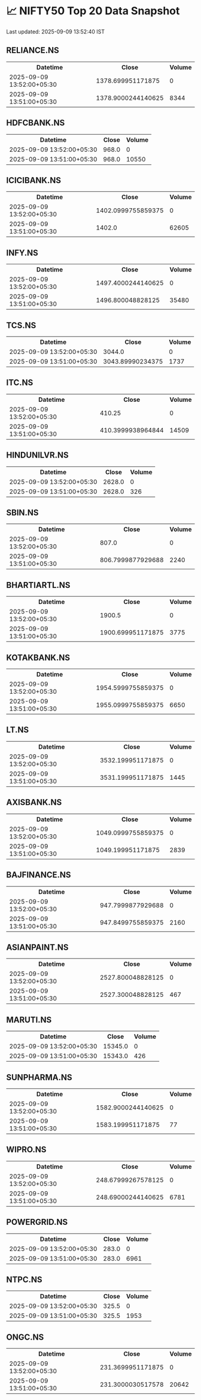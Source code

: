 # 📈 NIFTY50 Top 20 Data Snapshot

Last updated: 2025-09-09 13:52:40 IST

## RELIANCE.NS

<table>
  <tr><th>Datetime</th><th>Close</th><th>Volume</th></tr>
  <tr><td>2025-09-09 13:52:00+05:30</td><td>1378.699951171875</td><td>0</td></tr>
  <tr><td>2025-09-09 13:51:00+05:30</td><td>1378.9000244140625</td><td>8344</td></tr>
</table>

## HDFCBANK.NS

<table>
  <tr><th>Datetime</th><th>Close</th><th>Volume</th></tr>
  <tr><td>2025-09-09 13:52:00+05:30</td><td>968.0</td><td>0</td></tr>
  <tr><td>2025-09-09 13:51:00+05:30</td><td>968.0</td><td>10550</td></tr>
</table>

## ICICIBANK.NS

<table>
  <tr><th>Datetime</th><th>Close</th><th>Volume</th></tr>
  <tr><td>2025-09-09 13:52:00+05:30</td><td>1402.0999755859375</td><td>0</td></tr>
  <tr><td>2025-09-09 13:51:00+05:30</td><td>1402.0</td><td>62605</td></tr>
</table>

## INFY.NS

<table>
  <tr><th>Datetime</th><th>Close</th><th>Volume</th></tr>
  <tr><td>2025-09-09 13:52:00+05:30</td><td>1497.4000244140625</td><td>0</td></tr>
  <tr><td>2025-09-09 13:51:00+05:30</td><td>1496.800048828125</td><td>35480</td></tr>
</table>

## TCS.NS

<table>
  <tr><th>Datetime</th><th>Close</th><th>Volume</th></tr>
  <tr><td>2025-09-09 13:52:00+05:30</td><td>3044.0</td><td>0</td></tr>
  <tr><td>2025-09-09 13:51:00+05:30</td><td>3043.89990234375</td><td>1737</td></tr>
</table>

## ITC.NS

<table>
  <tr><th>Datetime</th><th>Close</th><th>Volume</th></tr>
  <tr><td>2025-09-09 13:52:00+05:30</td><td>410.25</td><td>0</td></tr>
  <tr><td>2025-09-09 13:51:00+05:30</td><td>410.3999938964844</td><td>14509</td></tr>
</table>

## HINDUNILVR.NS

<table>
  <tr><th>Datetime</th><th>Close</th><th>Volume</th></tr>
  <tr><td>2025-09-09 13:52:00+05:30</td><td>2628.0</td><td>0</td></tr>
  <tr><td>2025-09-09 13:51:00+05:30</td><td>2628.0</td><td>326</td></tr>
</table>

## SBIN.NS

<table>
  <tr><th>Datetime</th><th>Close</th><th>Volume</th></tr>
  <tr><td>2025-09-09 13:52:00+05:30</td><td>807.0</td><td>0</td></tr>
  <tr><td>2025-09-09 13:51:00+05:30</td><td>806.7999877929688</td><td>2240</td></tr>
</table>

## BHARTIARTL.NS

<table>
  <tr><th>Datetime</th><th>Close</th><th>Volume</th></tr>
  <tr><td>2025-09-09 13:52:00+05:30</td><td>1900.5</td><td>0</td></tr>
  <tr><td>2025-09-09 13:51:00+05:30</td><td>1900.699951171875</td><td>3775</td></tr>
</table>

## KOTAKBANK.NS

<table>
  <tr><th>Datetime</th><th>Close</th><th>Volume</th></tr>
  <tr><td>2025-09-09 13:52:00+05:30</td><td>1954.5999755859375</td><td>0</td></tr>
  <tr><td>2025-09-09 13:51:00+05:30</td><td>1955.0999755859375</td><td>6650</td></tr>
</table>

## LT.NS

<table>
  <tr><th>Datetime</th><th>Close</th><th>Volume</th></tr>
  <tr><td>2025-09-09 13:52:00+05:30</td><td>3532.199951171875</td><td>0</td></tr>
  <tr><td>2025-09-09 13:51:00+05:30</td><td>3531.199951171875</td><td>1445</td></tr>
</table>

## AXISBANK.NS

<table>
  <tr><th>Datetime</th><th>Close</th><th>Volume</th></tr>
  <tr><td>2025-09-09 13:52:00+05:30</td><td>1049.0999755859375</td><td>0</td></tr>
  <tr><td>2025-09-09 13:51:00+05:30</td><td>1049.199951171875</td><td>2839</td></tr>
</table>

## BAJFINANCE.NS

<table>
  <tr><th>Datetime</th><th>Close</th><th>Volume</th></tr>
  <tr><td>2025-09-09 13:52:00+05:30</td><td>947.7999877929688</td><td>0</td></tr>
  <tr><td>2025-09-09 13:51:00+05:30</td><td>947.8499755859375</td><td>2160</td></tr>
</table>

## ASIANPAINT.NS

<table>
  <tr><th>Datetime</th><th>Close</th><th>Volume</th></tr>
  <tr><td>2025-09-09 13:52:00+05:30</td><td>2527.800048828125</td><td>0</td></tr>
  <tr><td>2025-09-09 13:51:00+05:30</td><td>2527.300048828125</td><td>467</td></tr>
</table>

## MARUTI.NS

<table>
  <tr><th>Datetime</th><th>Close</th><th>Volume</th></tr>
  <tr><td>2025-09-09 13:52:00+05:30</td><td>15345.0</td><td>0</td></tr>
  <tr><td>2025-09-09 13:51:00+05:30</td><td>15343.0</td><td>426</td></tr>
</table>

## SUNPHARMA.NS

<table>
  <tr><th>Datetime</th><th>Close</th><th>Volume</th></tr>
  <tr><td>2025-09-09 13:52:00+05:30</td><td>1582.9000244140625</td><td>0</td></tr>
  <tr><td>2025-09-09 13:51:00+05:30</td><td>1583.199951171875</td><td>77</td></tr>
</table>

## WIPRO.NS

<table>
  <tr><th>Datetime</th><th>Close</th><th>Volume</th></tr>
  <tr><td>2025-09-09 13:52:00+05:30</td><td>248.67999267578125</td><td>0</td></tr>
  <tr><td>2025-09-09 13:51:00+05:30</td><td>248.69000244140625</td><td>6781</td></tr>
</table>

## POWERGRID.NS

<table>
  <tr><th>Datetime</th><th>Close</th><th>Volume</th></tr>
  <tr><td>2025-09-09 13:52:00+05:30</td><td>283.0</td><td>0</td></tr>
  <tr><td>2025-09-09 13:51:00+05:30</td><td>283.0</td><td>6961</td></tr>
</table>

## NTPC.NS

<table>
  <tr><th>Datetime</th><th>Close</th><th>Volume</th></tr>
  <tr><td>2025-09-09 13:52:00+05:30</td><td>325.5</td><td>0</td></tr>
  <tr><td>2025-09-09 13:51:00+05:30</td><td>325.5</td><td>1953</td></tr>
</table>

## ONGC.NS

<table>
  <tr><th>Datetime</th><th>Close</th><th>Volume</th></tr>
  <tr><td>2025-09-09 13:52:00+05:30</td><td>231.3699951171875</td><td>0</td></tr>
  <tr><td>2025-09-09 13:51:00+05:30</td><td>231.3000030517578</td><td>20642</td></tr>
</table>

